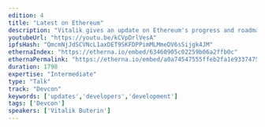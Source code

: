```yaml
---
edition: 4
title: "Latest on Ethereum"
description: "Vitalik gives an update on Ethereum's progress and roadmap."
youtubeUrl: "https://youtu.be/kCVpDrlVesA"
ipfsHash: "QmcmNjJdSCVNcL1axDET9SKFDPPimMLMmeDV6sSijgk4JM"
ethernaIndex: "https://etherna.io/embed/63460905c02259b06a2ffb0c"
ethernaPermalink: "https://etherna.io/embed/a0a74547555ffeb2fa1e93374756d630216d090ad66376e37f11f9d377b7bd57"
duration: 1798
expertise: "Intermediate"
type: "Talk"
track: "Devcon"
keywords: ['updates','developers','development']
tags: ['Devcon']
speakers: ['Vitalik Buterin']
---
```

